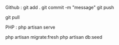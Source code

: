 Github :
git add .
git commit -m "message"
git push

git pull

PHP :
php artisan serve

php artisan migrate:fresh
php artisan db:seed